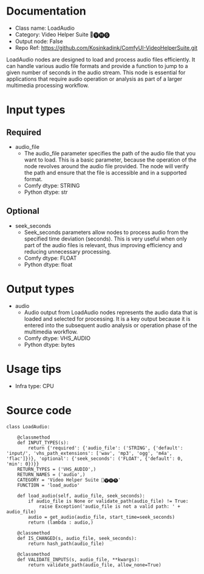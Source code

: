 # Documentation
- Class name: LoadAudio
- Category: Video Helper Suite 🎥🅥🅗🅢
- Output node: False
- Repo Ref: https://github.com/Kosinkadink/ComfyUI-VideoHelperSuite.git

LoadAudio nodes are designed to load and process audio files efficiently. It can handle various audio file formats and provide a function to jump to a given number of seconds in the audio stream. This node is essential for applications that require audio operation or analysis as part of a larger multimedia processing workflow.

# Input types
## Required
- audio_file
    - The audio_file parameter specifies the path of the audio file that you want to load. This is a basic parameter, because the operation of the node revolves around the audio file provided. The node will verify the path and ensure that the file is accessible and in a supported format.
    - Comfy dtype: STRING
    - Python dtype: str
## Optional
- seek_seconds
    - Seek_seconds parameters allow nodes to process audio from the specified time deviation (seconds). This is very useful when only part of the audio files is relevant, thus improving efficiency and reducing unnecessary processing.
    - Comfy dtype: FLOAT
    - Python dtype: float

# Output types
- audio
    - Audio output from LoadAudio nodes represents the audio data that is loaded and selected for processing. It is a key output because it is entered into the subsequent audio analysis or operation phase of the multimedia workflow.
    - Comfy dtype: VHS_AUDIO
    - Python dtype: bytes

# Usage tips
- Infra type: CPU

# Source code
```
class LoadAudio:

    @classmethod
    def INPUT_TYPES(s):
        return {'required': {'audio_file': ('STRING', {'default': 'input/', 'vhs_path_extensions': ['wav', 'mp3', 'ogg', 'm4a', 'flac']})}, 'optional': {'seek_seconds': ('FLOAT', {'default': 0, 'min': 0})}}
    RETURN_TYPES = ('VHS_AUDIO',)
    RETURN_NAMES = ('audio',)
    CATEGORY = 'Video Helper Suite 🎥🅥🅗🅢'
    FUNCTION = 'load_audio'

    def load_audio(self, audio_file, seek_seconds):
        if audio_file is None or validate_path(audio_file) != True:
            raise Exception('audio_file is not a valid path: ' + audio_file)
        audio = get_audio(audio_file, start_time=seek_seconds)
        return (lambda : audio,)

    @classmethod
    def IS_CHANGED(s, audio_file, seek_seconds):
        return hash_path(audio_file)

    @classmethod
    def VALIDATE_INPUTS(s, audio_file, **kwargs):
        return validate_path(audio_file, allow_none=True)
```